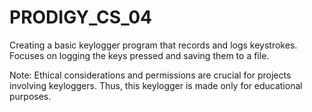 # PRODIGY_CS_04

Creating a basic keylogger program that records and logs keystrokes. Focuses on logging the keys pressed and saving them to a file. 

Note: Ethical considerations and permissions are crucial for projects involving keyloggers. Thus, this keylogger is made only for educational purposes.
